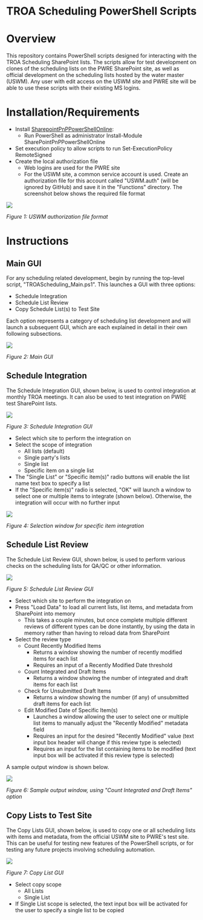 # TROA Scheduling PowerShell Scripts

# Overview

This repository contains PowerShell scripts designed for interacting with the TROA Scheduling SharePoint lists. The scripts allow for test development on clones of the scheduling lists on the PWRE SharePoint site, as well as official development on the scheduling lists hosted by the water master (USWM). Any user with edit access on the USWM site and PWRE site will be able to use these scripts with their existing MS logins.

# Installation/Requirements

- Install [SharepointPnPPowerShellOnline](https://pnp.github.io/powershell/):
  - Run PowerShell as administrator
        Install-Module SharePointPnPPowerShellOnline
- Set execution policy to allow scripts to run
        Set-ExecutionPolicy RemoteSigned
- Create the local authorization file
  - Web logins are used for the PWRE site
  - For the USWM site, a common service account is used. Create an authorization file for this account called "USWM.auth" (will be ignored by GitHub) and save it in the "Functions" directory. The screenshot below shows the required file format

![](img/AuthFile.png?raw=true)

_Figure 1: USWM authorization file format_

# Instructions

## Main GUI

For any scheduling related development, begin by running the top-level script, "TROAScheduling\_Main.ps1". This launches a GUI with three options:

- Schedule Integration
- Schedule List Review
- Copy Schedule List(s) to Test Site

Each option represents a category of scheduling list development and will launch a subsequent GUI, which are each explained in detail in their own following subsections.

![](img/MainGUI.png?raw=true)

_Figure 2: Main GUI_

## Schedule Integration

The Schedule Integration GUI, shown below, is used to control integration at monthly TROA meetings. It can also be used to test integration on PWRE test SharePoint lists.

![](img/IntegrationGUI.png?raw=true)

_Figure 3: Schedule Integration GUI_

- Select which site to perform the integration on
- Select the scope of integration
  - All lists (default)
  - Single party's lists
  - Single list
  - Specific item on a single list
- The "Single List" or "Specific item(s)" radio buttons will enable the list name text box to specify a list
- If the "Specific item(s)" radio is selected, "OK" will launch a window to select one or multiple items to integrate (shown below). Otherwise, the integration will occur with no further input

![](img/ItemSelection.png?raw=true)

_Figure 4: Selection window for specific item integration_

## Schedule List Review

The Schedule List Review GUI, shown below, is used to perform various checks on the scheduling lists for QA/QC or other information.

![](img/ListReviewGUI.png?raw=true)

_Figure 5: Schedule List Review GUI_

- Select which site to perform the integration on
- Press "Load Data" to load all current lists, list items, and metadata from SharePoint into memory
  - This takes a couple minutes, but once complete multiple different reviews of different types can be done instantly, by using the data in memory rather than having to reload data from SharePoint
- Select the review type
  - Count Recently Modified Items
    - Returns a window showing the number of recently modified items for each list
    - Requires an input of a Recently Modified Date threshold
  - Count Integrated and Draft Items
    - Returns a window showing the number of integrated and draft items for each list
  - Check for Unsubmitted Draft Items
    - Returns a window showing the number (if any) of unsubmitted draft items for each list
  - Edit Modified Date of Specific Item(s)
    - Launches a window allowing the user to select one or multiple list items to manually adjust the "Recently Modified" metadata field
    - Requires an input for the desired "Recently Modified" value (text input box header will change if this review type is selected)
    - Requires an input for the list containing items to be modified (text input box will be activated if this review type is selected)

A sample output window is shown below.

![](img/OutputWindow.png?raw=true)

_Figure 6: Sample output window, using "Count Integrated and Draft Items" option_

## Copy Lists to Test Site

The Copy Lists GUI, shown below, is used to copy one or all scheduling lists with items and metadata, from the official USWM site to PWRE's test site. This can be useful for testing new features of the PowerShell scripts, or for testing any future projects involving scheduling automation.

![](img/CopyListGUI.png?raw=true)

_Figure 7: Copy List GUI_

- Select copy scope
  - All Lists
  - Single List
- If Single List scope is selected, the text input box will be activated for the user to specify a single list to be copied